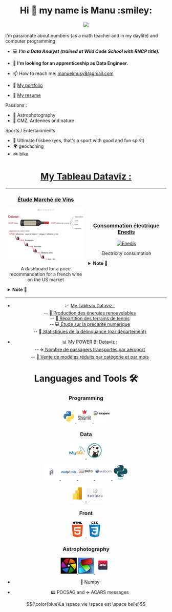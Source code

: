 <h1 align="center"> Hi 👋 my name is Manu :smiley: </h1>
<!-- Intro -->
<p style="margin: 15px;" align="center">
    <img src="https://readme-typing-svg.herokuapp.com?duration=2000&color=649A8D&center=true&vCenter=true&lines=data+analyst;python+programer">
</p>
I'm passionate about numbers (as a math teacher and in my daylife) and computer programming  
 
- :computer: <b><i>I'm a Data Analyst (trained at Wild Code School with RNCP title).</i></b>

- :dart: <b>I'm looking for an apprenticeship as Data Engineer.</b>

- 📫 How to reach me: manuelmusy8@gmail.com

- :open_file_folder: <a href ="https://theperk08.github.io/">My portfolio</a>

- :page_facing_up: <a href = "https://theperk08.github.io/assets/resume/CV%20Manuel%20MUSY.pdf">My resume</a>

Passions :
 - :milky_way: Astrophotography
 - :sunrise_over_mountains: CMZ, Ardennes and nature

Sports / Entertainments :
- :minidisc: Ultimate frisbee (yes, that's a sport with good and fun spirit)
- :earth_africa: geocaching
- :bike: bike


<!-- Projects -->
<h1 align="center"><a href ="https://public.tableau.com/app/profile/manuel.musy">My Tableau Dataviz :</a> </h1>
<div align="center">
  <table>
        <tr>
            <td width="50%">
                <h3 align="center">
                    <a href="https://public.tableau.com/app/profile/manuel.musy/viz/tudeMarchVins/Histoire1" target="_blank" rel="noreferrer"> Étude Marché de Vins</a>
                </h3>
                <p align="center">
                    <a href="https://public.tableau.com/app/profile/manuel.musy/viz/tudeMarchVins/Histoire1" target="_blank" rel="noreferrer"> <img src="images/Certif_Data1.jpg" alt="étude marché vins"/> </a>
                    <p align="center">
                        A dashboard for a price recommandation for a french wine on the US market
                    </p>
					<details>
						<summary>
						<b>Note 📝</b>
						</summary>
						RNCP title of Data Analyst
					</details>
            </p>
            </td>
            <td width="50%">
                <h3 align="center">
                    <a href="https://public.tableau.com/app/profile/manuel.musy/viz/ConsommationlectriqueEnedis/Tableaudebord1" target="_blank" rel="noreferrer">Consommation électrique Enedis</a>
                </h3>
                <p align="center">
                    <a href="https://public.tableau.com/app/profile/manuel.musy/viz/ConsommationlectriqueEnedis/Tableaudebord1" target="_blank" rel="noreferrer"> <img src="https://public.tableau.com/static/images/Co/ConsommationlectriqueEnedis/Tableaudebord1/4_3.png" alt="Enedis"/> </a>
                    <p align="center">
                        Electricity consumption
                    </p>
					<details>
						<summary>
						<b>Note 📝</b>
						</summary>
						Electricity consumption for households and small enterprises with Enedis
					</details>
                </p>
            </td>
        </tr>
  </table>
	
- :chart_with_upwards_trend: <a href ="https://public.tableau.com/app/profile/manuel.musy">My Tableau Dataviz :</a>  
   -- 🔁<a href = "https://public.tableau.com/app/profile/manuel.musy/viz/Energiesrenouvelables2022/Tableaudebord1"> Production des énergies renouvelables</a>  
   -- 🎾<a href = "https://public.tableau.com/app/profile/manuel.musy/viz/Tableau3_tennis/Histoire1"> Répartition des terrains de tennis</a>  
   -- 💻<a href = "https://public.tableau.com/app/profile/manuel.musy/viz/tudeprcaritnumrique/Histoire1"> Étude sur la précarité numérique</a>  
   -- 🔪<a href = "https://public.tableau.com/app/profile/manuel.musy/viz/Dlinquancedpartementale2022/Tableaudebord1"> Statistiques de la délinquance (par département)</a>  

- 📊 My POWER BI Dataviz :  
  -- ✈️<a href = "https://github.com/theperk08/aeroports"> Nombre de passagers transportés par aéroport</a>  
  -- 🚕<a href = "https://github.com/theperk08/Product_sales"> Vente de modèles réduits par catégorie et par mois</a>  
  
<!-- Technos -->
<h1 align="center">Languages and Tools 🛠</h1>
<h3 align="center">Programming</h3>
<p align="center">
    <a href="https://www.python.org" target="_blank" rel="noreferrer"> <img src="https://raw.githubusercontent.com/devicons/devicon/master/icons/python/python-original.svg" alt="python" width="40" height="40"/> </a>	
<a href="https://streamlit.io/" target="_blank" rel="noreferrer"> <img src="/images/Streamlit-logo-500.png" alt="streamlit" width="50" height="50"/> </a>
<a href="https://docs.datapane.com/" target="_blank" rel="noreferrer"> <img src="/images/Datapane-logo_500x500.jpg" alt="datapane" width="50" height="50"/> </a>
</p>

<h3 align="center">Data</h3>
<p align="center">
    <a href="https://www.mysql.com/" target="_blank" rel="noreferrer"> <img src="https://raw.githubusercontent.com/devicons/devicon/master/icons/mysql/mysql-original-wordmark.svg" alt="mysql" width="50" height="50"/> </a>
    <a href="https://dbeaver.io/) target="_blank" rel="noreferrer"> <img src="/images/Dbeaver-logo-50x50.jpg" alt="dbeaver" width="50" height="50"/> </a>
	
	
</p>

<p align="center">
	<a href="https://pandas.pydata.org/" target="_blank" rel="noreferrer"> <img src="/images/pandas-logo-2-500x500.jpg" alt="pandas" width="50" height="50"/> </a>
	<a href="https://matplotlib.org/" target="_blank" rel="noreferrer"> <img src="/images/matplotlib-logo-1-500x500.jpg" alt="Matplotlib" width="50" height="50"/> </a>
	<a href="https://plotly.com/" target="_blank" rel="noreferrer"> <img src="/images/Plotly-logo_500x500.jpg" alt="Plotly" width="50" height="50"/> </a>
	<a href="https://seaborn.pydata.org/" target="_blank" rel="noreferrer"> <img src="/images/Seaborn-logo_500x500.jpg" alt="seaborn" width="50" height="50"/> </a>
	<a href="https://nltk.org/" target="_blank" rel="noreferrer"> <img src="/images/Nltk-logo-500.png" alt="Nltk" width="50" height="50"/> </a>
	</p>
<p align="center">
	<a href="https://powerbi.microsoft.com/" target="_blank" rel="noreferrer"> <img src="/images/Microsoft-Power-BI-Logo-500x500.jpg" alt="PowerBi" width="50" height="50"/> </a>
	<a href="https://www.tableau.com/" target="_blank" rel="noreferrer"> <img src="/images/Tableau-logo-500x500.jpg" alt="Tableau" width="50" height="50"/> </a>
</p>

<h3 align="center">Front</h3>
<p align="center">
    <a href="https://www.w3.org/html/" target="_blank"> <img src="https://raw.githubusercontent.com/devicons/devicon/master/icons/html5/html5-original-wordmark.svg" alt="html5" width="50" height="50"/> </a>
    <a href="https://www.w3schools.com/css/" target="_blank"> <img src="https://raw.githubusercontent.com/devicons/devicon/master/icons/css3/css3-original-wordmark.svg" alt="css3" width="50" height="50"/> </a>
</p>

<h3 align="center">Astrophotography</h3>
<p align="center">
    <a href="https://darktable.fr/" target="_blank"> <img src="/images/Darktable-logo-500x500.jpg" alt="darktable" width="50" height="50"/> </a>
    <a href="http://deepskystacker.free.fr/" target="_blank"> <img src="/images/DeepSkyStacker-logo-1.jpg" alt="DeepSkyStacker" width="50" height="50"/> </a>
    <a href="https://www.zwoastro.com/products/asistudio" target="_blank"> <img src="/images/ASIStudio-logo-500x500.jpg" alt="AsiStudio" width="50" height="50"/> </a>
</p>

- :snake:  Numpy


- :pager: POCSAG and :airplane: ACARS messages




$${\color{blue}La \space vie \space est \space belle}$$

<!--
**theperk08/theperk08** is a ✨ _special_ ✨ repository because its `README.md` (this file) appears on your GitHub profile.

Here are some ideas to get you started:

- 🔭 I’m currently working on ...
- 🌱 I’m currently learning ...
- 👯 I’m looking to collaborate on ...
- 🤔 I’m looking for help with ...
- 💬 Ask me about ...
- 📫 How to reach me: ...
- 😄 Pronouns: ...
- ⚡ Fun fact: ...
-->
